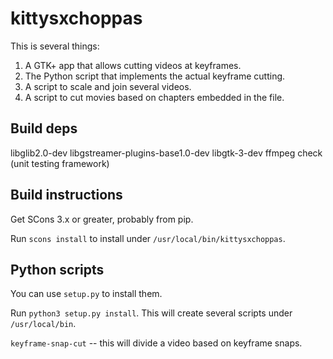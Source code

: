 # kittysxchoppas

This is several things:

1.  A GTK+ app that allows cutting videos at keyframes.
2.  The Python script that implements the actual keyframe cutting.
3.  A script to scale and join several videos.
4.  A script to cut movies based on chapters embedded in the file.

Build deps
----------

libglib2.0-dev
libgstreamer-plugins-base1.0-dev
libgtk-3-dev
ffmpeg
check (unit testing framework)

Build instructions
------------------

Get SCons 3.x or greater, probably from pip.

Run `scons install` to install under `/usr/local/bin/kittysxchoppas`.

Python scripts
--------------

You can use `setup.py` to install them.

Run `python3 setup.py install`.  This will create several scripts under
`/usr/local/bin`.

`keyframe-snap-cut` -- this will divide a video based on keyframe snaps.

